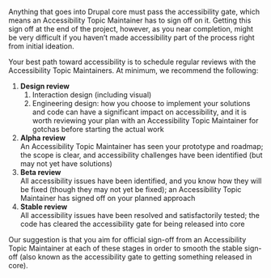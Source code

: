 Anything that goes into Drupal core must pass the accessibility gate, which means an Accessibility Topic Maintainer has to sign off on it. Getting this sign off at the end of the project, however, as you near completion, might be very difficult if you haven’t made accessibility part of the process right from initial ideation.

Your best path toward accessibility is to schedule regular reviews with the Accessibility Topic Maintainers. At minimum, we recommend the following:

1. **Design review**  
   1. Interaction design (including visual)  
   2. Engineering design: how you choose to implement your solutions and code can have a significant impact on accessibility, and it is worth reviewing your plan with an Accessibility Topic Maintainer for gotchas before starting the actual work
2. **Alpha review**  
 An Accessibility Topic Maintainer has seen your prototype and roadmap; the scope is clear, and accessibility challenges have been identified (but may not yet have solutions)
3. **Beta review**  
 All accessibility issues have been identified, and you know how they will be fixed (though they may not yet be fixed); an Accessibility Topic Maintainer has signed off on your planned approach
4. **Stable review**  
 All accessibility issues have been resolved and satisfactorily tested; the code has cleared the accessibility gate for being released into core

Our suggestion is that you aim for official sign-off from an Accessibility Topic Maintainer at each of these stages in order to smooth the stable sign-off (also known as the accessibility gate to getting something released in core).